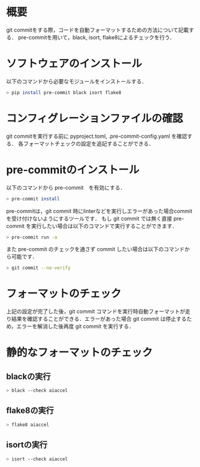 # 概要
git commitをする際，コードを自動フォーマットするための方法について記載する．
pre-commitを用いて，black, isort, flake8によるチェックを行う．

# ソフトウェアのインストール
以下のコマンドから必要なモジュールをインストールする．
~~~bash
> pip install pre-commit black isort flake8
~~~

# コンフィグレーションファイルの確認
git commitを実行する前に pyproject.toml, .pre-commit-config.yaml を確認する．
各フォーマットチェックの設定を追記することができる．

# pre-commitのインストール
以下のコマンドから pre-commit　を有効にする．
~~~bash
> pre-commit install
~~~

pre-commitは，git commit 時にlinterなどを実行しエラーがあった場合commitを受け付けないようにするツールです．
もし git commit では無く直接 pre-commit を実行したい場合は以下のコマンドで実行することができます．

~~~bash
> pre-commit run -a
~~~~

また pre-commit のチェックを通さず commit したい場合は以下のコマンドから可能です．

~~~bash
> git commit --no-verify
~~~


# フォーマットのチェック
上記の設定が完了した後，git commit コマンドを実行時自動フォーマットが走り結果を確認することができる．エラーがあった場合 git commit は停止するため，エラーを解消した後再度 git commit を実行する．

# 静的なフォーマットのチェック

## blackの実行
~~~bash
> black --check aiaccel
~~~

## flake8の実行
~~~bash
> flake8 aiaccel
~~~

## isortの実行
~~~bash
> isort --check aiaccel
~~~
